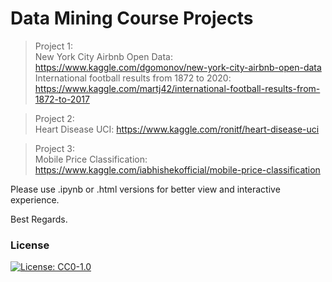 # Data Mining Course Projects

> Project 1: <br>
 New York City Airbnb Open Data: https://www.kaggle.com/dgomonov/new-york-city-airbnb-open-data <br>
 International football results from 1872 to 2020: https://www.kaggle.com/martj42/international-football-results-from-1872-to-2017

> Project 2: <br>
 Heart Disease UCI: https://www.kaggle.com/ronitf/heart-disease-uci


> Project 3: <br>
 Mobile Price Classification: https://www.kaggle.com/iabhishekofficial/mobile-price-classification

Please use .ipynb or .html versions for better view and interactive experience.


Best Regards.







### License
 [![License: CC0-1.0](https://licensebuttons.net/l/zero/1.0/80x15.png)](http://creativecommons.org/publicdomain/zero/1.0/)
